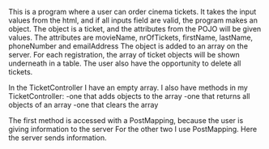 This is a program where a user can order cinema tickets.
It takes the input values from the html, and if all inputs field are valid, the program makes an object.
The object is a ticket, and the attributes from the POJO will be given values.
The attributes are movieName, nrOfTickets, firstName, lastName, phoneNumber and emailAddress
The object is added to an array on the server.
For each registration, the array of ticket objects will be shown underneath in a table.
The user also have the opportunity to delete all tickets.

In the TicketController I have an empty array.
I also have methods in my TicketController:
-one that adds objects to the array
-one that returns all objects of an array
-one that clears the array

The first method is accessed with a PostMapping, because the user is giving information to the server
For the other two I use PostMapping. Here the server sends information.

